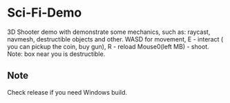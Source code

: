 # Sci-Fi-Demo

3D Shooter demo with demonstrate some mechanics, such as: raycast, navmesh, destructible objects and other. WASD for movement, E - interact ( you can pickup the coin, buy gun), R - reload Mouse0(left MB) - shoot. Note: box near you is destructible.

## Note
Check release if you need Windows build.
